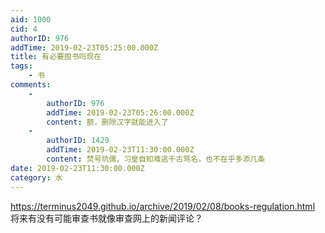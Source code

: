 ```yaml
---
aid: 1000
cid: 4
authorID: 976
addTime: 2019-02-23T05:25:00.000Z
title: 有必要囤书吗现在
tags:
    - 书
comments:
    -
        authorID: 976
        addTime: 2019-02-23T05:26:00.000Z
        content: 额，删除汉字就能进入了
    -
        authorID: 1429
        addTime: 2019-02-23T11:30:00.000Z
        content: 焚号坑儒，习皇自知难逃千古骂名，也不在乎多添几条
date: 2019-02-23T11:30:00.000Z
category: 水
---
```


https://terminus2049.github.io/archive/2019/02/08/books-regulation.html 将来有没有可能审查书就像审查网上的新闻评论？
